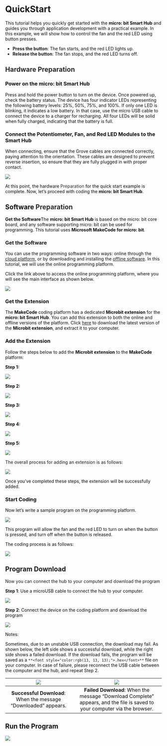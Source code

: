 # QuickStart

<font style="color:rgb(13, 13, 13);">This tutorial helps you quickly get started with the </font>**<font style="color:rgb(13, 13, 13);">micro: bit Smart Hub</font>**<font style="color:rgb(13, 13, 13);"> and guides you through application development with a practical example. In this example, we will show how to control the fan and the red LED using button presses.</font>

+ **Press the button**<font style="color:rgb(13, 13, 13);">: The fan starts, and the red LED lights up.</font>
+ **Release the button**<font style="color:rgb(13, 13, 13);">: The fan stops, and the red LED turns off.</font>

## <font style="color:rgb(42, 43, 46);">Hardware Preparation</font>



### <font style="color:rgb(13, 13, 13);">Power on the micro: bit Smart Hub</font>




<font style="color:rgb(13, 13, 13);">Press and hold the power button to turn on the device. Once powered up, check the battery status. The device has four indicator LEDs representing the following battery levels: 25%, 50%, 75%, and 100%. If only one LED is blinking, it indicates a low battery. In that case, use the micro USB cable to connect the device to a charger for recharging. All four LEDs will be solid when fully charged, indicating that the battery is full.</font>

### <font style="color:rgb(13, 13, 13);">Connect the Potentiometer, Fan, and Red LED Modules to the Smart Hub</font>
<font style="color:rgb(13, 13, 13);">When connecting, ensure that the Grove cables are connected correctly, paying attention to the orientation. These cables are designed to prevent reverse insertion, so ensure that they are fully plugged in with proper contact.</font>

![](https://cdn.nlark.com/yuque/0/2024/png/43021412/1732932117157-107dd6c4-c66e-4490-8fe8-99a2b14fb89b.png)



<font style="color:rgb(13, 13, 13);">At this point, the hardware </font><font style="color:rgb(42, 43, 46);">Preparation</font><font style="color:rgb(13, 13, 13);"> for the quick start example is complete. Now, let’s proceed with coding the </font>**<font style="color:rgb(13, 13, 13);">micro: bit Smart Hub</font>**<font style="color:rgb(13, 13, 13);">.</font>  


## <font style="color:rgb(26, 26, 26);"></font><font style="color:rgb(13, 13, 13);">Software </font><font style="color:rgb(42, 43, 46);">Preparation</font>
<font style="color:rgb(13, 13, 13);"></font>**<font style="color:rgb(13, 13, 13);">Get the Software</font>**<font style="color:rgb(13, 13, 13);">The </font>**<font style="color:rgb(13, 13, 13);">micro: bit Smart Hub</font>**<font style="color:rgb(13, 13, 13);"> is based on the micro: bit</font><font style="color:rgb(13, 13, 13);"> core board, and any software supporting micro: bit</font><font style="color:rgb(13, 13, 13);"> can be used for programming. This tutorial uses </font>**<font style="color:rgb(13, 13, 13);">Microsoft MakeCode for micro: bit</font>**<font style="color:rgb(13, 13, 13);">.</font>

### **Get the Software**
<font style="color:rgb(13, 13, 13);">You can use the programming software in two ways: online through the </font>[cloud platform](https://makecode.microbit.org/#editor)<font style="color:rgb(13, 13, 13);">, or by downloading and installing the </font>[offline software](https://makecode.microbit.org/offline-app)<font style="color:rgb(13, 13, 13);">. In this tutorial, we will use the online programming platform.</font>

<font style="color:rgb(13, 13, 13);">Click the link above to access the online programming platform, where you will see the main interface as shown below.</font>



![](https://cdn.nlark.com/yuque/0/2024/png/43021412/1732776711832-ff36cfac-9fdb-4fc9-89b8-1d036e86842c.png)



### **<font style="color:rgb(13, 13, 13);">Get the Extension</font>**
<font style="color:rgb(13, 13, 13);">The </font>**<font style="color:rgb(13, 13, 13);">MakeCode</font>**<font style="color:rgb(13, 13, 13);"> coding platform has a dedicated </font>**<font style="color:rgb(13, 13, 13);">Microbit extension</font>**<font style="color:rgb(13, 13, 13);"> for the </font>**<font style="color:rgb(13, 13, 13);">micro: bit Smart Hub</font>**<font style="color:rgb(13, 13, 13);">. You can add this extension to both the online and offline versions of the platform. Click </font>[here](https://www.icrobot.com/www/cn/index.html#/file/index?type1=%E8%BD%AF%E4%BB%B6%E8%B5%84%E6%96%99&type2=micro%EF%BC%9Abit)<font style="color:rgb(13, 13, 13);"> to download the latest version of the </font>**<font style="color:rgb(13, 13, 13);">Microbit extension</font>**<font style="color:rgb(13, 13, 13);">, and extract it to your computer.</font>

### **<font style="color:rgb(13, 13, 13);">Add the Extension</font>**
<font style="color:rgb(13, 13, 13);">Follow the steps below to add the </font>**<font style="color:rgb(13, 13, 13);">Microbit extension</font>**<font style="color:rgb(13, 13, 13);"> to the </font>**<font style="color:rgb(13, 13, 13);">MakeCode</font>**<font style="color:rgb(13, 13, 13);"> platform:</font>

**<font style="color:rgb(13, 13, 13);">Step 1:</font>**

![](https://cdn.nlark.com/yuque/0/2024/png/43021412/1732795214379-bdbdeaf9-f66f-40e5-9f5b-3e580316dd9c.png)

**<font style="color:rgb(13, 13, 13);">Step 2:</font>**

![](https://cdn.nlark.com/yuque/0/2024/png/43021412/1732779216307-93f2315d-d2ce-4b5e-beed-8a79192e274b.png)

**<font style="color:rgb(13, 13, 13);">Step 3:</font>**

![](https://cdn.nlark.com/yuque/0/2024/png/43021412/1732780026838-503d56af-075e-48ac-b812-e9b58963dd60.png)

**<font style="color:rgb(13, 13, 13);">Step 4:</font>**

![](https://cdn.nlark.com/yuque/0/2024/png/43021412/1732780285605-1c026fbf-9a4c-4be1-b38d-233fed3af474.png)

**<font style="color:rgb(13, 13, 13);">Step 5:</font>**

![](https://cdn.nlark.com/yuque/0/2024/png/43021412/1732780441787-e1c0420c-213e-4072-934a-be32ba699da3.png)

The overall process for adding an extension is as follows:

![](https://cdn.nlark.com/yuque/0/2024/gif/43021412/1732781080116-5b9a81fd-f662-4e94-8add-f6ff5168e626.gif)

<font style="color:rgb(13, 13, 13);">Once you’ve completed these steps, the extension will be successfully added.</font>



### <font style="color:rgb(13, 13, 13);">Start Coding</font>
<font style="color:rgb(13, 13, 13);">Now let’s write a sample program on the programming platform.</font>

![](https://cdn.nlark.com/yuque/0/2024/png/43021412/1732788837055-ce31df12-e9ec-4e9c-b5c5-fd5c3c0fe92f.png)

<font style="color:rgb(13, 13, 13);">This program will allow the fan and the red LED to turn on when the button is pressed, and turn off when the button is released.</font>



<font style="color:rgb(13, 13, 13);">The coding process is as follows:</font>

![](https://cdn.nlark.com/yuque/0/2024/gif/43021412/1732790215789-df5bdb41-314c-43cc-a97e-a36c1b319212.gif)



## <font style="color:rgb(26, 26, 26);">Program Download</font>
Now you can connect the hub to your computer and download the program

**Step 1**<font style="color:rgb(13, 13, 13);">: Use a microUSB cable to connect the hub to your computer.</font>

![](https://cdn.nlark.com/yuque/0/2024/png/43021412/1732954995103-b799cad1-5338-442e-b28e-abbf569fc50c.png)

**Step 2**<font style="color:rgb(13, 13, 13);">: Connect the device on the coding platform and download the program</font>

![](https://cdn.nlark.com/yuque/0/2024/gif/43021412/1732793468339-bf3c5f5a-05e8-405e-979a-695df9fd25fc.gif)



<font style="color:rgb(13, 13, 13);">Notes:</font>

<font style="color:rgb(13, 13, 13);">Sometimes, due to an unstable USB connection, the download may fail. As shown below, the left side shows a successful download, while the right side shows a failed download. If the download fails, the program will be saved as a </font>`**<font style="color:rgb(13, 13, 13);">.hex</font>**`<font style="color:rgb(13, 13, 13);"> file on your computer. In case of failure, please reconnect the USB cable between the computer and the hub, and repeat Step 2.</font>

| ![](https://cdn.nlark.com/yuque/0/2024/png/43021412/1732794189545-bd101e44-a164-40cf-83cd-8ac34d8a0299.png) | ![](https://cdn.nlark.com/yuque/0/2024/png/43021412/1732794036653-8f051977-c599-4fe0-a20c-cc69d7aef352.png) |
| :---: | :---: |
| **Successful Download**<font style="color:rgb(13, 13, 13);">: When the message “Downloaded” appears.</font> | **Failed Download**<font style="color:rgb(13, 13, 13);">: When the message “Download Complete” appears, and the file is saved to your computer via the browser.</font> |


## <font style="color:rgb(13, 13, 13);">Run the Program</font>
![](https://cdn.nlark.com/yuque/0/2024/gif/43021412/1732933092305-c5a38d83-3b78-4e00-a620-b9b04b1ef913.gif)

